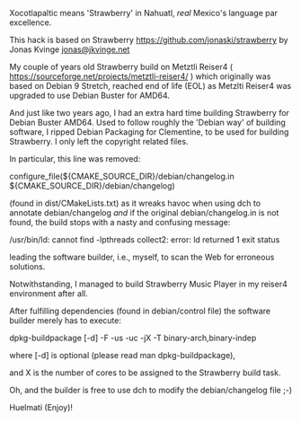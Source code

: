 Xocotlapaltic means 'Strawberry' in Nahuatl, *real* Mexico's language par excellence.

This hack is based on Strawberry https://github.com/jonaski/strawberry by Jonas Kvinge <jonas@jkvinge.net>

My couple of years old Strawberry build on Metztli Reiser4
 ( https://sourceforge.net/projects/metztli-reiser4/ ) which originally was based on Debian 9 Stretch,
reached end of life (EOL) as Metzlti Reiser4 was upgraded to use Debian Buster for AMD64.

And just like two years ago, I had an extra hard time building Strawberry for Debian Buster AMD64.
Used to follow roughly the 'Debian way' of building software, I ripped Debian Packaging for Clementine,
to be used for building Strawberry. I only left the copyright related files.

In particular, this line was removed:

configure_file(${CMAKE_SOURCE_DIR}/debian/changelog.in ${CMAKE_SOURCE_DIR}/debian/changelog)

(found in dist/CMakeLists.txt) as it wreaks havoc when using dch to annotate debian/changelog
 *and* if the original debian/changelog.in is not found, the build stops with a nasty and
 confusing message:

/usr/bin/ld: cannot find -lpthreads
collect2: error: ld returned 1 exit status

leading the software builder, i.e., myself, to scan the Web for erroneous solutions.


Notwithstanding, I managed to build Strawberry Music Player in my reiser4 environment after all.

After fulfilling dependencies (found in debian/control file) the software builder merely has to 
execute:

dpkg-buildpackage [-d] -F -us -uc -jX -T binary-arch,binary-indep

where [-d] is optional (please read man dpkg-buildpackage),

and X is the number of cores to be assigned to the Strawberry build task.

Oh, and the builder is free to use dch to modify the debian/changelog file ;-)


Huelmati (Enjoy)!
